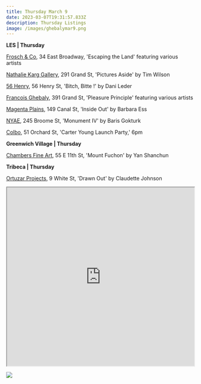 ```yaml
---
title: Thursday March 9
date: 2023-03-07T19:31:57.833Z
description: Thursday Listings
image: /images/ghebalymar9.png
---
```

**L﻿ES | Thursday**

[Frosch & Co](https://froschandco.com/current), 34 East Broadway, 'Escaping the Land' featuring various artists

[Nathalie Karg Gallery](https://nathaliekarg.com/exhibitions/68-pictures-aside-tim-wilson/overview/), 291 Grand St, 'Pictures Aside' by Tim Wilson

[56 Henry](https://56henry.nyc/exhibitions/bitch-bitte), 56 Henry St, 'Bitch, Bitte !' by Dani Leder

[Francois Ghebaly](http://ghebaly.com/pleasure-principle/), 391 Grand St, 'Pleasure Principle' featuring various artists

[Magenta Plains](https://magentaplains.com/exhibitions/barbara-ess-inside-out), 149 Canal St, 'Inside Out' by Barbara Ess 

[NYAE](https://www.nyartistsequity.org/all-events/baris-gokturk-monument-iv), 245 Broome St, 'Monument IV' by Baris Gokturk

[Colbo](instagram.com/colbo.nyc), 51 Orchard St, 'Carter Young Launch Party,' 6pm

**Greenwich Village | Thursday**

[Chambers Fine Art](http://www.chambersfineart.com/exhibitions/mount-fuchun), 55 E 11th St, 'Mount Fuchon' by Yan Shanchun

**T﻿ribeca | Thursday**

[Ortuzar Projects](https://www.ortuzarprojects.com/exhibitions/claudette-johnson-drawn-out-1), 9 White St, 'Drawn Out' by Claudette Johnson

<iframe src="https://www.google.com/maps/d/u/3/embed?mid=19ra3o6HLrBWwagBDzQb08g3loh_qCgE&ehbc=2E312F" width="100%" height="480"></iframe>

![](/images/ghebalymar9.png)